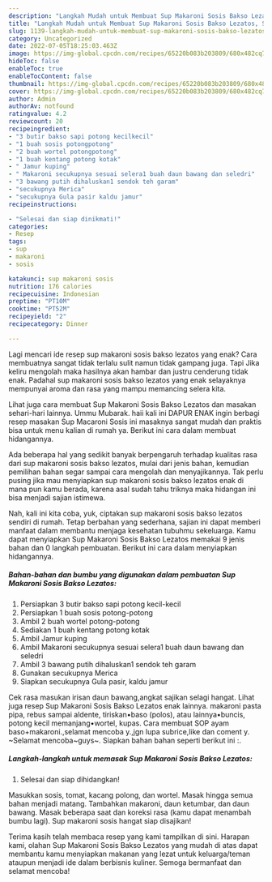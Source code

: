 ```yaml
---
description: "Langkah Mudah untuk Membuat Sup Makaroni Sosis Bakso Lezatos, Sempurna"
title: "Langkah Mudah untuk Membuat Sup Makaroni Sosis Bakso Lezatos, Sempurna"
slug: 1139-langkah-mudah-untuk-membuat-sup-makaroni-sosis-bakso-lezatos-sempurna
category: Uncategorized
date: 2022-07-05T18:25:03.463Z
image: https://img-global.cpcdn.com/recipes/65220b083b203809/680x482cq70/sup-makaroni-sosis-bakso-lezatos-foto-resep-utama.jpg
hideToc: false
enableToc: true
enableTocContent: false
thumbnail: https://img-global.cpcdn.com/recipes/65220b083b203809/680x482cq70/sup-makaroni-sosis-bakso-lezatos-foto-resep-utama.jpg
cover: https://img-global.cpcdn.com/recipes/65220b083b203809/680x482cq70/sup-makaroni-sosis-bakso-lezatos-foto-resep-utama.jpg
author: Admin
authorAv: notfound
ratingvalue: 4.2
reviewcount: 20
recipeingredient:
- "3 butir bakso sapi potong kecilkecil"
- "1 buah sosis potongpotong"
- "2 buah wortel potongpotong"
- "1 buah kentang potong kotak"
- " Jamur kuping"
- " Makaroni secukupnya sesuai selera1 buah daun bawang dan seledri"
- "3 bawang putih dihaluskan1 sendok teh garam"
- "secukupnya Merica"
- "secukupnya Gula pasir kaldu jamur"
recipeinstructions:

- "Selesai dan siap dinikmati!"
categories:
- Resep
tags:
- sup
- makaroni
- sosis

katakunci: sup makaroni sosis 
nutrition: 176 calories
recipecuisine: Indonesian
preptime: "PT10M"
cooktime: "PT52M"
recipeyield: "2"
recipecategory: Dinner

---
```



Lagi mencari ide resep sup makaroni sosis bakso lezatos yang enak? Cara membuatnya sangat tidak terlalu sulit namun tidak gampang juga. Tapi Jika keliru mengolah maka hasilnya akan hambar dan justru cenderung tidak enak. Padahal sup makaroni sosis bakso lezatos yang enak selayaknya mempunyai aroma dan rasa yang mampu memancing selera kita.


Lihat juga cara membuat Sup Makaroni Sosis Bakso Lezatos dan masakan sehari-hari lainnya. Ummu Mubarak. haii kali ini DAPUR ENAK ingin berbagi resep masakan Sup Macaroni Sosis ini masaknya sangat mudah dan praktis bisa untuk menu kalian di rumah ya. Berikut ini cara dalam membuat hidangannya.

Ada beberapa hal yang sedikit banyak berpengaruh terhadap kualitas rasa dari sup makaroni sosis bakso lezatos, mulai dari jenis bahan, kemudian pemilihan bahan segar sampai cara mengolah dan menyajikannya. Tak perlu pusing jika mau menyiapkan sup makaroni sosis bakso lezatos enak di mana pun kamu berada, karena asal sudah tahu triknya maka hidangan ini bisa menjadi sajian istimewa.


Nah, kali ini kita coba, yuk, ciptakan sup makaroni sosis bakso lezatos sendiri di rumah. Tetap berbahan yang sederhana, sajian ini dapat memberi manfaat dalam membantu menjaga kesehatan tubuhmu sekeluarga. Kamu dapat menyiapkan Sup Makaroni Sosis Bakso Lezatos memakai 9 jenis bahan dan 0 langkah pembuatan. Berikut ini cara dalam menyiapkan hidangannya.

<!--inarticleads1-->

##### Bahan-bahan dan bumbu yang digunakan dalam pembuatan Sup Makaroni Sosis Bakso Lezatos:

1. Persiapkan 3 butir bakso sapi potong kecil-kecil
1. Persiapkan 1 buah sosis potong-potong
1. Ambil 2 buah wortel potong-potong
1. Sediakan 1 buah kentang potong kotak
1. Ambil  Jamur kuping
1. Ambil  Makaroni secukupnya sesuai selera1 buah daun bawang dan seledri
1. Ambil 3 bawang putih dihaluskan1 sendok teh garam
1. Gunakan secukupnya Merica
1. Siapkan secukupnya Gula pasir, kaldu jamur


Cek rasa masukan irisan daun bawang,angkat sajikan selagi hangat. Lihat juga resep Sup Makaroni Sosis Bakso Lezatos enak lainnya. makaroni pasta pipa, rebus sampai aldente, tiriskan•baso (polos), atau lainnya•buncis, potong kecil memanjang•wortel, kupas. Cara membuat SOP ayam baso+makaroni.,selamat mencoba y.,jgn lupa subrice,like dan coment y. ~Selamat mencoba~guys~. Siapkan bahan bahan seperti berikut ini :. 

<!--inarticleads2-->

##### Langkah-langkah untuk memasak Sup Makaroni Sosis Bakso Lezatos:


1. Selesai dan siap dihidangkan!

Masukkan sosis, tomat, kacang polong, dan wortel. Masak hingga semua bahan menjadi matang. Tambahkan makaroni, daun ketumbar, dan daun bawang. Masak beberapa saat dan koreksi rasa (kamu dapat menambah bumbu lagi). Sup makaroni sosis hangat siap disajikan! 

Terima kasih telah membaca resep yang kami tampilkan di sini. Harapan kami, olahan Sup Makaroni Sosis Bakso Lezatos yang mudah di atas dapat membantu kamu menyiapkan makanan yang lezat untuk keluarga/teman ataupun menjadi ide dalam berbisnis kuliner. Semoga bermanfaat dan selamat mencoba!
